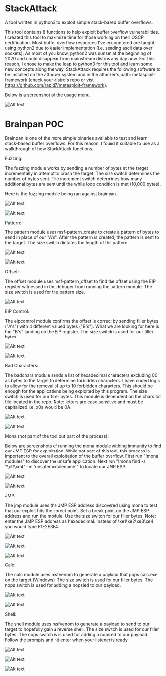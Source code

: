 # StackAttack
A tool written in python3 to exploit simple stack-based buffer overflows.


This tool contains 8 functions to help exploit buffer overflow vulnerabilities. I created this tool to maximize time for those working on their OSCP certification. Most buffer overflow resources I've encountered are taught using python2 due to easier implementation (i.e. sending ascii data over sockets). As most of you know, python2 was sunset at the beginning of 2020 and could disappear from mainstream distros any day now. For this reason, I chose to make the leap to python3 for this tool and learn some new concepts along the way. StackAttack requires the following software to be installed on the attacker system and in the attacker's path: metasploit-framework (check your distro's repo or vist https://github.com/rapid7/metasploit-framework).

Below is a screenshot of the usage menu.

![Alt text](/screenshots/brainpan/1.png?raw=true)


# Brainpan POC

Brainpan is one of the more simple binaries available to test and learn stack-based buffer overflows. For this reason, I found it suitable to use as a walkthrough of how StackAttack functions.


Fuzzing:

The fuzzing module works by sending a number of bytes at the target incrementally in attempt to crash the target. The size switch determines the number of bytes sent. The increment switch determines how many additional bytes are sent until the while loop condition is met (10,000 bytes).

Here is the fuzzing module being ran against brainpan.

![Alt text](/screenshots/brainpan/2.1.png?raw=true)

![Alt text](/screenshots/brainpan/2.2.png?raw=true)


Pattern:

The pattern module uses msf-pattern_create to create a pattern of bytes to send in place of our "A's". After the pattern is created, the pattern is sent to the target. The size switch dictates the length of the pattern.

![Alt text](/screenshots/brainpan/3.1.png?raw=true)

![Alt text](/screenshots/brainpan/3.2.png?raw=true)


Offset:

The offset module uses msf-pattern_offset to find the offset using the EIP register witnessed in the debuger from running the pattern module. The size switch is used for the pattern size.

![Alt text](/screenshots/brainpan/4.png?raw=true)


EIP Control:

The eipcontrol module confirms the offset is correct by sending filler bytes ("A's") with 4 different valued bytes ("B's"). What we are looking for here is the "B's" landing on the EIP register. The size switch is used for our filler bytes.

![Alt text](/screenshots/brainpan/5.1.png?raw=true)

![Alt text](/screenshots/brainpan/5.2.png?raw=true)


Bad Characters:

The badchars module sends a list of hexadecimal characters excluding 00 as bytes to the target to determine forbidden characters. I have coded logic to allow for the removal of up to 10 forbidden characters. This should be enough for the applications being exploited by this program. The size switch is used for our filler bytes. This module is dependent on the chars.txt file located in the repo. Note: letters are case sensitive and must be capitalized i.e. x0a would be 0A. 

![Alt text](/screenshots/brainpan/5.3.png?raw=true)

![Alt text](/screenshots/brainpan/5.4.png?raw=true)


Mona (not part of the tool but part of the process):

Below are screenshots of running the mona module withing immunity to find our JMP ESP for exploitation. While not part of this tool, this process is important to the overall exploitation of the buffer overflow. First run "!mona modules" to discover the unsafe application. Next run "!mona find -s "\xff\xe4" -m 'unsafemodulename'" to locate our JMP ESP.

![Alt text](/screenshots/brainpan/6.1.png?raw=true)

![Alt text](/screenshots/brainpan/6.2.png?raw=true)


JMP:

The jmp module uses the JMP ESP address discovered using mona to test that our exploit hits the corect point. Set a break point on the JMP ESP address and run the module. Use the size switch for our filler bytes. Note: enter the JMP ESP address as hexadecimal. Instead of \xe1\xe2\xe3\xe4 you would type E1E2E3E4.

![Alt text](/screenshots/brainpan/7.1.png?raw=true)

![Alt text](/screenshots/brainpan/7.2.png?raw=true)

![Alt text](/screenshots/brainpan/7.3.png?raw=true)


Calc:

The calc module uses msfvenom to generate a payload that pops calc.exe on the target (Windows). The size switch is used for our filler bytes. The nops switch is used for adding a nopsled to our payload.


![Alt text](/screenshots/brainpan/8.1.png?raw=true)

![Alt text](/screenshots/brainpan/8.2.png?raw=true)


Shell:

The shell module uses msfvenom to generate a payload to send to our target to hopefully gain a reverse shell. The size switch is used for our filler bytes. The nops switch is is used for adding a nopsled to our payload. Follow the prompts and hit enter when your listener is ready.

![Alt text](/screenshots/brainpan/9.1.png?raw=true)

![Alt text](/screenshots/brainpan/9.2.png?raw=true)

![Alt text](/screenshots/brainpan/9.3.png?raw=true)
